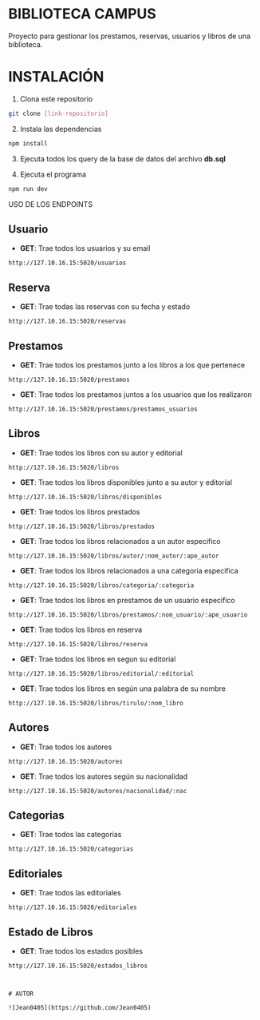 # BIBLIOTECA CAMPUS

Proyecto para gestionar los prestamos, reservas, usuarios y libros de una biblioteca.

# INSTALACIÓN

1. Clona este repositorio

```bash
git clone [link-repositorio]
```

2. Instala las dependencias

```bash
npm install
```

3. Ejecuta todos los query de la base de datos del archivo **db.sql**

4. Ejecuta el programa

```bash
npm run dev
```

USO DE LOS ENDPOINTS

## Usuario

- **GET**: Trae todos los usuarios y su email

```text
http://127.10.16.15:5020/usuarios

```

## Reserva

- **GET**: Trae todas las reservas con su fecha y estado

```text
http://127.10.16.15:5020/reservas

```

## Prestamos

- **GET**: Trae todos los prestamos junto a los libros a los que pertenece

```text
http://127.10.16.15:5020/prestamos

```

- **GET**: Trae todos los prestamos juntos a los usuarios que los realizaron

```text
http://127.10.16.15:5020/prestamos/prestamos_usuarios

```

## Libros

- **GET**: Trae todos los libros con su autor y editorial

```text
http://127.10.16.15:5020/libros

```

- **GET**: Trae todos los libros disponibles junto a su autor y editorial

```text
http://127.10.16.15:5020/libros/disponibles

```

- **GET**: Trae todos los libros prestados

```text
http://127.10.16.15:5020/libros/prestados

```

- **GET**: Trae todos los libros relacionados a un autor especifico

```text
http://127.10.16.15:5020/libros/autor/:nom_autor/:ape_autor

```

- **GET**: Trae todos los libros relacionados a una categoria especifica

```text
http://127.10.16.15:5020/libros/categoria/:categoria

```

- **GET**: Trae todos los libros en prestamos de un usuario especifico

```text
http://127.10.16.15:5020/libros/prestamos/:nom_usuario/:ape_usuario

```

- **GET**: Trae todos los libros en reserva

```text
http://127.10.16.15:5020/libros/reserva

```

- **GET**: Trae todos los libros en segun su editorial

```text
http://127.10.16.15:5020/libros/editorial/:editorial

```

- **GET**: Trae todos los libros en según una palabra de su nombre

```text
http://127.10.16.15:5020/libros/tirulo/:nom_libro

```

## Autores

- **GET**: Trae todos los autores

```text
http://127.10.16.15:5020/autores

```

- **GET**: Trae todos los autores según su nacionalidad

```text
http://127.10.16.15:5020/autores/nacionalidad/:nac

```

## Categorias

- **GET**: Trae todos las categorias

```text
http://127.10.16.15:5020/categorias

```

## Editoriales

- **GET**: Trae todos las editoriales

```text
http://127.10.16.15:5020/editoriales

```

## Estado de Libros

- **GET**: Trae todos los estados posibles

```text
http://127.10.16.15:5020/estados_libros



# AUTOR

![Jean0405](https://github.com/Jean0405)

```

```

```
